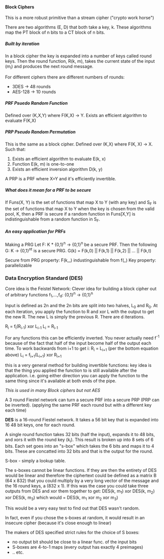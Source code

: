 #### Block Ciphers

This is a more robust primitive than a stream cipher ("crypto work horse")

There are two algorithms (E, D) that both take a key, k. These algorithms map
the PT block of n bits to a CT block of n bits.

##### Built by iteration

In a block cipher the key is expanded into a number of keys called round keys.
Then the round function, R(k, m), takes the current state of the input
(m<sub>i</sub>) and produces the next round message.

For different ciphers there are different numbers of rounds:
- 3DES -> 48 rounds
- AES-128 -> 10 rounds

##### PRF Psuedo Random Function
Defined over (K,X,Y) where F(K,X) -> Y. Exists an efficient algorithm to
evaluate F(K,X)

##### PRP Pseudo Random Permutation
This is the same as a block cipher.
Defined over (K,X) where F(K, X) -> X. Such that:
1. Exists an efficient algorithm to evaluate E(k, x)
2. Function E(k, m) is one-to-one
3. Exists an efficient inversion algorithm D(k, y)

A PRP is a PRF where X=Y and it's efficiently invertible.

##### What does it mean for a PRF to be secure
If Funs(X, Y) is the set of functions that map X to Y (with any key) and
S<sub>F</sub> is the set of functions that map X to Y when the key is chosen
from the valid pool, K, then a PRF is secure if a random function in Funs[X,Y]
is indistinguishable from a random function in S<sub>F</sub>.

##### An easy application for PRFs
Making a PRG
Let F: K * {0,1}<sup>n</sup> -> {0,1}<sup>n</sup> be a secure PRF.
Then the following G: K -> {0,1}<sup>nt</sup> is a secure PRG.
G(k) = F(k,0) || F(k,1) || F(k,2) || ... || F(k,t)

Secure from PRG property: F(k,\_) industinguishable from f(\_)
Key property: parallelizable

### Data Encryption Standard (DES)

Core idea is the Feistel Network:
Clever idea for building a block cipher out of arbitrary functions
f<sub>1</sub>,...,f<sub>d</sub>: {0,1}<sup>n</sup> -> {0,1}<sup>n</sup>

Input is defined as 2n and the 2n bits are split into two halves, L<sub>0</sub>
and R<sub>0</sub>. At each iteration, you apply the function to R and xor L with
the output to get the new R. The new L is simply the previous R. There are d
iterations.

R<sub>i</sub> = f<sub>i</sub>(R<sub>i-1</sub>) xor L<sub>i-1</sub>
L<sub>i</sub> = R<sub>i-1</sub>

For any functions this can be efficiently inverted. You never actually need
f<sup>-1</sup> because of the fact that half of the input become half of the
output each time. To work backwards from i+1 to get i:
R<sub>i</sub> = L<sub>i+1</sub> (per the bottom equation above)
L<sub>i</sub> = f<sub>i+1</sub>(L<sub>i+1</sub>) xor R<sub>i+1</sub>

this is a very general method for building invertible functions: key idea is
that the thing you applied the function to is still available after the
application. i.e. going either direction you can apply the function to the same
thing since it's available at both ends of the pipe.

*This is used in many Block ciphers but not AES*

A 3 round Fiestel network can turn a secure PRF into a secure PRP (PRP can be
inverted). (applying the same PRF each round but with a different key each time)

**DES** is a 16-round Fiestel network. It takes a 56 bit key that is expanded
into 16 48 bit keys, one for each round.

A single round function takes 32 bits (half the input), expands it to 48 bits,
and xors it with the round key (k<sub>i</sub>). This result is broken up into 8
sets of 6 bits. Each set goes into an "s-box" which takes the 6 bits and maps it
to 4 bits. These are concatted into 32 bits and that is the output for the
round.

S-box - simply a lookup table.

The s-boxes cannot be linear functions. If they are then the entirety of DES
would be linear and therefore the ciphertext could be defined as a matrix B (64
x 832) that you could multiply by a very long vector of the message and the 16
round keys, a (832 x 1). If this was the case you could take three outputs from
DES and xor them together to get:
DES(k, m<sub>1</sub>) xor DES(k, m<sub>2</sub>) xor DES(k, m<sub>3</sub>)
which would = DES(k, m<sub>1</sub> xor m<sub>2</sub> xor m<sub>3</sub>)

This would be a very easy test to find out that DES wasn't random.

In fact, even if you chose the s-boxes at random, it would result in an insecure
cipher (because it's close enough to linear)

The makers of DES specified strict rules for the choice of S boxes:
- no output bit should be close to a linear func. of the input bits
- S-boxes are 4-to-1 maps (every output has exactly 4 preimages)
- .. etc.
